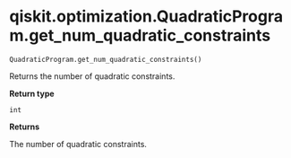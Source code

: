 # qiskit.optimization.QuadraticProgram.get\_num\_quadratic\_constraints

`QuadraticProgram.get_num_quadratic_constraints()`

Returns the number of quadratic constraints.

**Return type**

`int`

**Returns**

The number of quadratic constraints.
